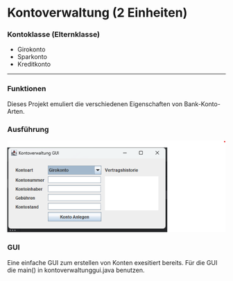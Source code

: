 # Kontoverwaltung (2 Einheiten)

### Kontoklasse (Elternklasse)

- Girokonto
- Sparkonto
- Kreditkonto

---

### Funktionen
Dieses Projekt emuliert die verschiedenen Eigenschaften von Bank-Konto-Arten.

### Ausführung
![Alt text](/img/ausfuehrung.png)

### GUI
Eine einfache GUI zum erstellen von Konten exesitiert bereits. 
Für die GUI die main() in kontoverwaltunggui.java benutzen.